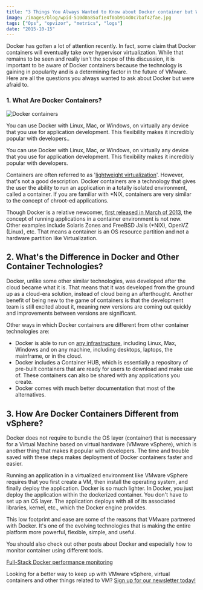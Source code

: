 ```yaml
---
title: "3 Things You Always Wanted to Know about Docker container but Were Afraid to Ask"
image: /images/blog/wpid-510d0a85af1e4f0ab914d0c7baf42fae.jpg
tags: ["Ops", "opvizor", "metrics", "logs"]
date: "2015-10-15"
---
```


Docker has gotten a lot of attention recently. In fact, some claim that Docker containers will eventually take over hypervisor virtualization. While that remains to be seen and really isn't the scope of this discussion, it is important to be aware of Docker containers because the technology is gaining in popularity and is a determining factor in the future of VMware. Here are all the questions you always wanted to ask about Docker but were afraid to.

### 1\. What Are Docker Containers?

![Docker containers](/images/blog/wpid-510d0a85af1e4f0ab914d0c7baf42fae.jpg)

You can use Docker with Linux, Mac, or Windows, on virtually any device that you use for application development. This flexibility makes it incredibly popular with developers..

You can use Docker with Linux, Mac, or Windows, on virtually any device that you use for application development. This flexibility makes it incredibly popular with developers.

Containers are often referred to as '[lightweight virtualization](http://www.how2vm.com/docker-questions-answered/ "lightweight virtualization")'. However, that's not a good description. Docker containers are a technology that gives the user the ability to run an application in a totally isolated environment, called a container. If you are familiar with \*NIX, containers are very similar to the concept of chroot-ed applications.

Though Docker is a relative newcomer, [first released in March of 2013](https://en.wikipedia.org/wiki/Docker_(software) "first released in March of 2013"), the concept of running applications in a container environment is not new. Other examples include Solaris Zones and FreeBSD Jails (\*NIX), OpenVZ (Linux), etc. That means a container is an OS resource partition and not a hardware partition like Virtualization.

## 2\. What's the Difference in Docker and Other Container Technologies?

Docker, unlike some other similar technologies, was developed after the cloud became what it is. That means that it was developed from the ground up as a cloud-era solution, instead of cloud being an afterthought. Another benefit of being new to the game of containers is that the development team is still excited about it, meaning new versions are coming out quickly and improvements between versions are significant.

Other ways in which Docker containers are different from other container technologies are:

- Docker is able to run on [any infrastructure](https://www.docker.com/ "any infrastructure"), including Linux, Max, Windows and on any machine, including desktops, laptops, the mainframe, or in the cloud.
- Docker includes a Container HUB, which is essentially a repository of pre-built containers that are ready for users to download and make use of. These containers can also be shared with any applications you create.
- Docker comes with much better documentation that most of the alternatives.

## 3\. How Are Docker Containers Different from vSphere?

Docker does not require to bundle the OS layer (container) that is necessary for a Virtual Machine based on virtual hardware (VMware vSphere), which is another thing that makes it popular with developers. The time and trouble saved with these steps makes deployment of Docker containers faster and easier.

Running an application in a virtualized environment like VMware vSphere requires that you first create a VM, then install the operating system, and finally deploy the application. Docker is so much lighter. In Docker, you just deploy the application within the dockerized container. You don't have to set up an OS layer. The application deploys with all of its associated libraries, kernel, etc., which the Docker engine provides.

This low footprint and ease are some of the reasons that VMware partnered with Docker. It's one of the evolving technologies that is making the entire platform more powerful, flexible, simple, and useful.

You should also check out other posts about Docker and especially how to monitor container using different tools.

[Full-Stack Docker performance monitoring](https://blog.ruxit.com/full-stack-docker-performance-monitoring-containers-and-applications/ "Full-Stack Docker performance monitoring")

Looking for a better way to keep up with VMware vSphere, virtual containers and other things related to VM? [Sign up for our newsletter today!](http://opvizor.us6.list-manage.com/subscribe?u=5e67b89e18341af0e8844b002&id=1e918cd24e "Sign up for our newsletter today!")
